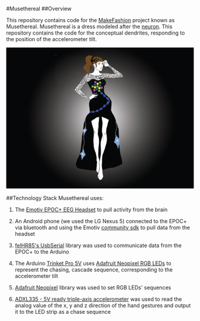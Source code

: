 #Musethereal
##Overview

This repository contains code for the [MakeFashion](http://www.makefashion.ca/) project known as Musethereal. 
Musethereal is a dress modeled after the [neuron](https://en.wikipedia.org/wiki/Neuron). This repository contains the code for the conceptual dendrites, responding to the position of the accelerometer tilt.

![alt text](https://raw.githubusercontent.com/GrooveTherapy/musethereal/master/musetherealfull.jpg "Musethereal")

##Technology Stack
Musethereal uses:

1. The [Emotiv EPOC+ EEG Headset](https://emotiv.com/epoc.php) to pull activity from the brain

2. An Android phone (we used the LG Nexus 5) connected to the EPOC+ via bluetooth and using the Emotiv [community sdk](https://github.com/Emotiv/community-sdk) to pull data from the headset

3. [felHR85's UsbSerial](https://github.com/felHR85/UsbSerial) library was used to communicate data from the EPOC+ to the Arduino

4. The Arduino [Trinket Pro 5V](https://www.adafruit.com/product/2000) uses [Adafruit Neopixel RGB LEDs](https://www.adafruit.com/products/1655) to represent the chasing, cascade sequence, corresponding to the accelerometer tilt

5. [Adafruit Neopixel](https://github.com/adafruit/Adafruit_NeoPixel) library was used to set RGB LEDs' sequences

6. [ADXL335 - 5V ready triple-axis accelerometer](https://www.adafruit.com/products/163) was used to read the analog value of the x, y and z direction of the hand gestures and output it to the LED strip as a chase sequence
